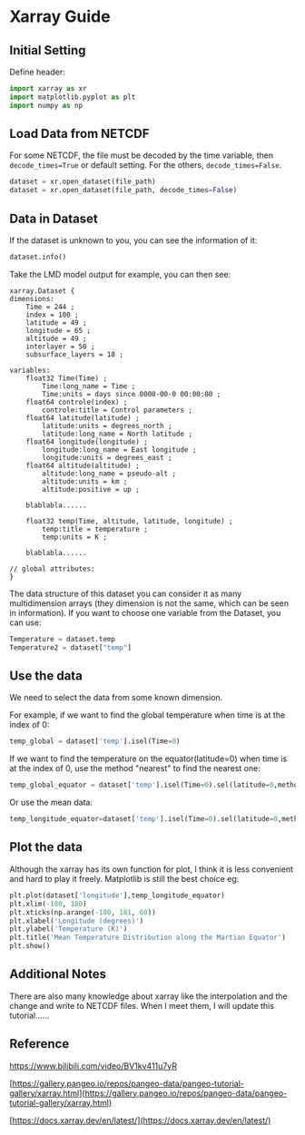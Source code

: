 # Xarray Guide

## Initial Setting

Define header:

```python
import xarray as xr
import matplotlib.pyplot as plt
import numpy as np
```

## Load Data from NETCDF

For some NETCDF, the file must be decoded by the time variable, then `decode_times=True` or default setting. For the others, `decode_times=False`.

```python
dataset = xr.open_dataset(file_path)
dataset = xr.open_dataset(file_path, decode_times=False)
```

## Data in Dataset

If the dataset is unknown to you, you can see the information of it:

```python
dataset.info()
```

Take the LMD model output for example, you can then see:

```
xarray.Dataset {
dimensions:
	Time = 244 ;
	index = 100 ;
	latitude = 49 ;
	longitude = 65 ;
	altitude = 49 ;
	interlayer = 50 ;
	subsurface_layers = 18 ;

variables:
	float32 Time(Time) ;
		Time:long_name = Time ;
		Time:units = days since 0000-00-0 00:00:00 ;
	float64 controle(index) ;
		controle:title = Control parameters ;
	float64 latitude(latitude) ;
		latitude:units = degrees_north ;
		latitude:long_name = North latitude ;
	float64 longitude(longitude) ;
		longitude:long_name = East longitude ;
		longitude:units = degrees_east ;
	float64 altitude(altitude) ;
		altitude:long_name = pseudo-alt ;
		altitude:units = km ;
		altitude:positive = up ;
		
	blablabla......
	
	float32 temp(Time, altitude, latitude, longitude) ;
		temp:title = temperature ;
		temp:units = K ;
	
	blablabla......

// global attributes:
}
```

The data structure of this dataset you can consider it as many multidimension arrays (they dimension is not the same, which can be seen in information). If you want to choose one variable from the Dataset, you can use:

```python
Temperature = dataset.temp
Temperature2 = dataset["temp"]
```

## Use the data

We need to select the data from some known dimension.

For example, if we want to find the global temperature when time is at the index of 0:

```python
temp_global = dataset['temp'].isel(Time=0)
```

If we want to find the temperature on the equator(latitude=0) when time is at the index of 0, use the method "nearest" to find the nearest one:

```python
temp_global_equator = dataset['temp'].isel(Time=0).sel(latitude=0,method="nearest")
```

Or use the mean data:

```python
temp_longitude_equator=dataset['temp'].isel(Time=0).sel(latitude=0,method="nearest").mean(dim='altitude')
```

## Plot the data

Although the xarray has its own function for plot, I think it is less convenient and hard to play it freely. Matplotlib is still the best choice eg:

```python
plt.plot(dataset['longitude'],temp_longitude_equator)
plt.xlim(-180, 180)
plt.xticks(np.arange(-180, 181, 60))
plt.xlabel('Longitude (degrees)')
plt.ylabel('Temperature (K)')
plt.title('Mean Temperature Distribution along the Martian Equator')
plt.show()
```

## Additional Notes

There are also many knowledge about xarray like the interpolation and the change and write to NETCDF files. When I meet them, I will update this tutorial......

## Reference

 https://www.bilibili.com/video/BV1kv411u7yR

[https://gallery.pangeo.io/repos/pangeo-data/pangeo-tutorial-gallery/xarray.html](https://gallery.pangeo.io/repos/pangeo-data/pangeo-tutorial-gallery/xarray.html)

[https://docs.xarray.dev/en/latest/](https://docs.xarray.dev/en/latest/)

